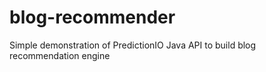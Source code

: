 blog-recommender
================

Simple demonstration of PredictionIO Java API to build blog recommendation engine
